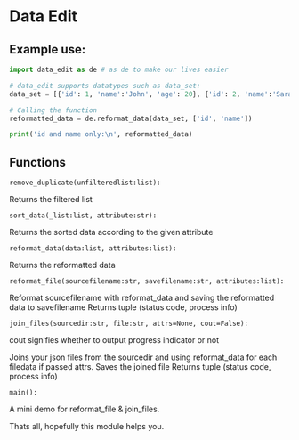 # Data Edit

## Example use:
```py
import data_edit as de # as de to make our lives easier

# data_edit supports datatypes such as data_set:
data_set = [{'id': 1, 'name':'John', 'age': 20}, {'id': 2, 'name':'Sarah', 'age': 20}]

# Calling the function
reformatted_data = de.reformat_data(data_set, ['id', 'name'])

print('id and name only:\n', reformatted_data)
```

## Functions

`remove_duplicate(unfilteredlist:list):`

Returns the filtered list
<br>

`sort_data(_list:list, attribute:str):` 

Returns the sorted data according to the given attribute
<br>

`reformat_data(data:list, attributes:list):`

Returns the reformatted data
<br>

`reformat_file(sourcefilename:str, savefilename:str, attributes:list):` 

Reformat sourcefilename with reformat_data and saving the reformatted data to savefilename
Returns tuple (status code, process info)
<br>

`join_files(sourcedir:str, file:str, attrs=None, cout=False):`

cout signifies whether to output progress indicator or not

Joins your json files from the sourcedir and using reformat_data for each filedata if passed attrs. 
Saves the joined file
Returns tuple (status code, process info)
<br>

`main():`

A mini demo for reformat_file & join_files.
<br>

Thats all, hopefully this module helps you.
